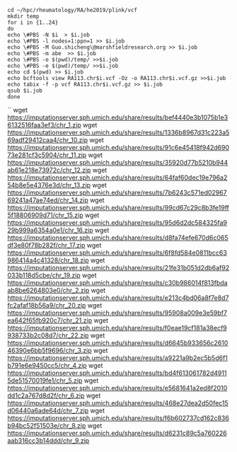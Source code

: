 

```
cd ~/hpc/rheumatology/RA/he2019/plink/vcf
mkdir temp
for i in {1..24}
do
echo \#PBS -N $i  > $i.job
echo \#PBS -l nodes=1:ppn=1 >> $i.job
echo \#PBS -M Guo.shicheng\@marshfieldresearch.org >> $i.job
echo \#PBS -m abe  >> $i.job
echo \#PBS -o $(pwd)/temp/ >>$i.job
echo \#PBS -e $(pwd)/temp/ >>$i.job
echo cd $(pwd) >> $i.job
echo bcftools view RA113.chr$i.vcf -Oz -o RA113.chr$i.vcf.gz >>$i.job
echo tabix -f -p vcf RA113.chr$i.vcf.gz >> $i.job
qsub $i.job
done
```


``
 wget https://imputationserver.sph.umich.edu/share/results/bef4440e3b1075b1e36132516faa3ef3/chr_1.zip
 wget https://imputationserver.sph.umich.edu/share/results/1336b8967d31c223a569adf29412caa4/chr_10.zip
 wget https://imputationserver.sph.umich.edu/share/results/91c6e45418f942d69073e281cf3c5904/chr_11.zip
 wget https://imputationserver.sph.umich.edu/share/results/35920d77b5210b944ab61e218e73972c/chr_12.zip
 wget https://imputationserver.sph.umich.edu/share/results/64faf60dec19e796a254b8e5e4376e3d/chr_13.zip
 wget https://imputationserver.sph.umich.edu/share/results/7b6243c571ed0296769241a47ae74ed/chr_14.zip
 wget https://imputationserver.sph.umich.edu/share/results/99cd67c29c8b3fe19ff5f18806909d71/chr_15.zip
 wget https://imputationserver.sph.umich.edu/share/results/95d6d2dc584325fa929b999a6354a0e1/chr_16.zip
 wget https://imputationserver.sph.umich.edu/share/results/d8fa74efe670d6c065df3e80f78b282f/chr_17.zip
 wget https://imputationserver.sph.umich.edu/share/results/6f8fd584e0811bcc63986414a4c41328/chr_18.zip
 wget https://imputationserver.sph.umich.edu/share/results/21fe31b051d2db6af92033b118d5cbe/chr_19.zip
 wget https://imputationserver.sph.umich.edu/share/results/c30b986014f813fbdaab8be6264803e0/chr_2.zip
 wget https://imputationserver.sph.umich.edu/share/results/e213c4bd06a8f7e8d7fc2afaf18b56a9/chr_20.zip
 wget https://imputationserver.sph.umich.edu/share/results/95908a009e3e59bf7ea642f65fb920c7/chr_21.zip
 wget https://imputationserver.sph.umich.edu/share/results/f0eae19cf181a38ecf9938733b2c08d7/chr_22.zip
 wget https://imputationserver.sph.umich.edu/share/results/d6645b933656c261046390e6bb5f9696/chr_3.zip
 wget https://imputationserver.sph.umich.edu/share/results/a9221a9b2ec5b5d6f1b791e6e9450cc5/chr_4.zip
 wget https://imputationserver.sph.umich.edu/share/results/bd4f613061782d49115de51570019fe1/chr_5.zip
 wget https://imputationserver.sph.umich.edu/share/results/e5681641a2ed8f2010dd1c2a767d8d2f/chr_6.zip
 wget https://imputationserver.sph.umich.edu/share/results/468e27dea2d50fec15d06440a6ade64d/chr_7.zip
 wget https://imputationserver.sph.umich.edu/share/results/f6b602737cd162c836b94bc52f51503e/chr_8.zip
 wget https://imputationserver.sph.umich.edu/share/results/d6231c89c5a760226aab316cc3b14ddd/chr_9.zip
```
